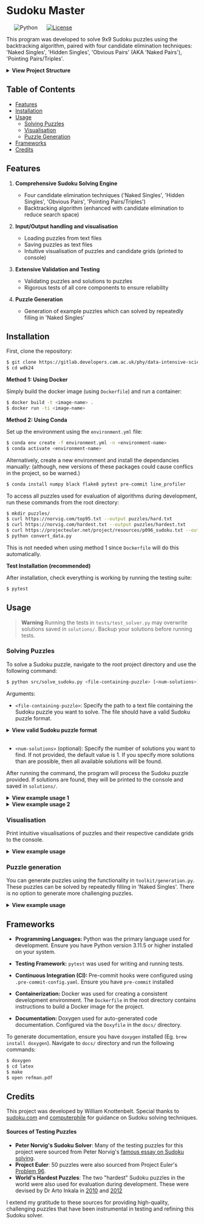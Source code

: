 # Sudoku Master

&nbsp;&nbsp;&nbsp;&nbsp;
![Python](https://img.shields.io/badge/python-v3.11.5-blue.svg)
&nbsp;&nbsp;&nbsp;&nbsp;
[![License](https://img.shields.io/badge/license-MIT-orange.svg)](https://opensource.org/licenses/MIT)


This program was developed to solve 9x9 Sudoku puzzles using the backtracking algorithm, paired with four candidate elimination techniques: 'Naked Singles', 'Hidden Singles', 'Obvious Pairs' (AKA 'Naked Pairs'), 'Pointing Pairs/Triples'.

<details><summary><b>View Project Structure</b></summary>

    ├── docs
    │   └── Doxyfile            # auto-documentation configuration
    ├── src
    │   ├── engine              # core solving algorithms
    │   │   ├── __init__.py
    │   │   ├── backtracking.py # backtracking algorithm
    │   │   ├── basics.py       # basic tools core to the solvers
    │   │   └── elimination.py  # candidate elimination techniques
    │   ├── toolkit             # utilities for loading, saving & manipulating puzzles
    │   │   ├── __init__.py
    │   │   ├── generation.py   # generating puzzles
    │   │   ├── input.py        # handling inputs to program
    │   │   ├── output.py       # handle outputs of program (including visualisation)
    │   │   └── validation.py   # validation tools
    │   └── solve_sudoku.py     # main executable script
    └── tests                   # testing suite
    │   ├── test_puzzles/       # puzzle examples used in testing
    │   ├── __init__.py
    │   ├── test_backtracking.py
    │   ├── test_basics.py
    │   ├── test_elimination.py
    │   ├── test_io.py
    │   ├── test_solver.py
    │   └── test_validation.py
    ├── .gitignore              # specifies untracked files to ignore
    ├── .pre-commit-config.yaml # config for pre-commit hooks
    ├── Dockerfile              # containerisation instructions
    ├── LICENSE
    ├── README.md
    ├── convert_data.py         # script for data conversion
    └── environment.yml         # environment specifications

</details>

## Table of Contents

 * [Features](#features)
 * [Installation](#installation)
 * [Usage](#usage)
    - [Solving Puzzles](#solving-puzzles)
    - [Visualisation](#visualisation)
    - [Puzzle Generation](#puzzle-generation)
* [Frameworks](#frameworks)
* [Credits](#credits)

## Features

1. <b>Comprehensive Sudoku Solving Engine</b>
    - Four candidate elimination techniques ('Naked Singles', 'Hidden Singles', 'Obvious Pairs', 'Pointing Pairs/Triples')
    - Backtracking algorithm (enhanced with candidate elimination to reduce search space)

2. <b>Input/Output handling and visualisation</b>
    - Loading puzzles from text files
    - Saving puzzles as text files
    - Intuitive visualisation of puzzles and candidate grids (printed to console)

3. <b>Extensive Validation and Testing</b>
    - Validating puzzles and solutions to puzzles
    - Rigorous tests of all core components to ensure reliability

4. <b>Puzzle Generation</b>
    - Generation of example puzzles which can solved by repeatedly filling in 'Naked Singles'

## Installation

First, clone the repository:

```bash
$ git clone https://gitlab.developers.cam.ac.uk/phy/data-intensive-science-mphil/c1_assessment/wdk24.git
$ cd wdk24
```

<b>Method 1: Using Docker</b>

Simply build the docker image (using `Dockerfile`) and run a container:
```bash
$ docker build -t <image-name> .
$ docker run -ti <image-name>
```

<b>Method 2: Using Conda</b>

Set up the environment using the `environment.yml` file:

```bash
$ conda env create -f environment.yml -n <environment-name>
$ conda activate <environment-name>
```

Alternatively, create a new environment and install the dependancies manually: (although, new versions of these packages could cause conflics in the project, so be warned.)

```bash
$ conda install numpy black flake8 pytest pre-commit line_profiler
```

To access all puzzles used for evaluation of algorithms during development, run these commands from the root directory:

```bash
$ mkdir puzzles/
$ curl https://norvig.com/top95.txt --output puzzles/hard.txt
$ curl https://norvig.com/hardest.txt --output puzzles/hardest.txt
$ curl https://projecteuler.net/project/resources/p096_sudoku.txt --output puzzles/easy.txt
$ python convert_data.py
```

This is not needed when using method 1 since `Dockerfile` will do this automatically.

<b>Test Installation (recommended)</b>

After installation, check everything is working by running the testing suite:
```bash
$ pytest
```

## Usage

> **Warning**
> Running the tests in `tests/test_solver.py` may overwrite solutions saved in `solutions/`. Backup your solutions before running tests.

### Solving Puzzles

To solve a Sudoku puzzle, navigate to the root project directory and use the following command:
```bash
$ python src/solve_sudoku.py <file-containing-puzzle> [<num-solutions>]
```
Arguments:
- `<file-containing-puzzle>`: Specify the path to a text file containing the Sudoku puzzle you want to solve. The file should have a valid Sudoku puzzle format.

<details><summary><b>View valid Sudoku puzzle format</b></summary>

    003|020|600
    900|305|001
    001|806|400
    ---+---+---
    008|102|900
    700|000|008
    006|708|200
    ---+---+---
    002|609|500
    800|203|009
    005|010|300
</details>
<br>

- `<num-solutions>` (optional): Specify the number of solutions you want to find. If not provided, the default value is 1. If you specify more solutions than are possible, then all available solutions will be found.

After running the command, the program will process the Sudoku puzzle provided. If solutions are found, they will be printed to the console and saved in `solutions/`.

<details><summary><b>View example usage 1</b></summary>

Finding a single solution:

    $ python src/solve_sudoku.py puzzles/worlds_hardest_2010.txt
    Solution Found in  1.09s

    Using candidate elimination and backtracking

    1 4 5 |3 2 7 |6 9 8
    8 3 9 |6 5 4 |1 2 7
    6 7 2 |9 1 8 |5 4 3
    ------+------+------
    4 9 6 |1 8 5 |3 7 2
    2 1 8 |4 7 3 |9 5 6
    7 5 3 |2 9 6 |4 8 1
    ------+------+------
    3 6 7 |5 4 2 |8 1 9
    9 8 4 |7 6 1 |2 3 5
    5 2 1 |8 3 9 |7 6 4

    Solution saved in ./solutions/worlds_hardest_2010_solution.txt
</details>

<details><summary><b>View example usage 2</b></summary>

Finding multiple solutions:

    $ python src/solve_sudoku.py tests/test_puzzles/10_solutions.txt 3
    3 Solution(s) Found in  0.262s

    Using candidate elimination and backtracking

    5 9 4 |1 6 7 |8 3 2
    6 1 8 |2 3 9 |5 7 4
    3 2 7 |8 5 4 |1 6 9
    ------+------+------
    2 8 9 |7 1 6 |3 4 5
    1 7 5 |3 4 8 |2 9 6
    4 3 6 |5 9 2 |7 8 1
    ------+------+------
    7 6 2 |4 8 1 |9 5 3
    8 4 3 |9 2 5 |6 1 7
    9 5 1 |6 7 3 |4 2 8

    Solution saved in ./solutions/10_solutions_solution1.txt

    5 9 4 |1 6 7 |8 3 2
    6 1 8 |2 3 9 |5 7 4
    3 2 7 |8 5 4 |1 6 9
    ------+------+------
    2 8 9 |7 1 6 |3 4 5
    1 7 5 |3 4 8 |2 9 6
    4 3 6 |5 9 2 |7 8 1
    ------+------+------
    7 6 2 |4 8 5 |9 1 3
    8 4 3 |9 2 1 |6 5 7
    9 5 1 |6 7 3 |4 2 8

    Solution saved in ./solutions/10_solutions_solution2.txt

    5 9 4 |1 6 7 |8 3 2
    6 1 8 |2 3 9 |5 7 4
    2 3 7 |4 5 8 |1 6 9
    ------+------+------
    1 8 9 |7 2 6 |3 4 5
    3 7 5 |8 4 1 |2 9 6
    4 2 6 |3 9 5 |7 8 1
    ------+------+------
    7 6 2 |5 8 4 |9 1 3
    8 4 3 |9 1 2 |6 5 7
    9 5 1 |6 7 3 |4 2 8

    Solution saved in ./solutions/10_solutions_solution3.txt
</details>

### Visualisation

Print intuitive visualisations of puzzles and their respective candidate grids to the console.

<details><summary><b>View example usage</b></summary>

```bash
$ python
>>> from src.toolkit.input import load_puzzle
>>> from src.toolkit.output import print_puzzle, print_candidates
>>> puzzle = load_puzzle('puzzles/worlds_hardest_2010.txt')
>>> print_puzzle(puzzle)
0 0 5 |3 0 0 |0 0 0
8 0 0 |0 0 0 |0 2 0
0 7 0 |0 1 0 |5 0 0
------+------+------
4 0 0 |0 0 5 |3 0 0
0 1 0 |0 7 0 |0 0 6
0 0 3 |2 0 0 |0 8 0
------+------+------
0 6 0 |5 0 0 |0 0 9
0 0 4 |0 0 0 |0 3 0
0 0 0 |0 0 9 |7 0 0

>>> from src.engine.basics import init_candidates
>>> candidates = init_candidates(puzzle)
>>> print_candidates(candidates)
1269      249       5         | 3         24689     24678     | 14689     14679     1478
8         349       169       | 4679      4569      467       | 1469      2         1347
2369      7         269       | 4689      1         2468      | 5         469       348
----------------------------------------------------------------------------------------------
4         289       26789     | 1689      689       5         | 3         179       127
259       1         289       | 489       7         348       | 249       459       6
5679      59        3         | 2         469       146       | 149       8         1457
----------------------------------------------------------------------------------------------
1237      6         1278      | 5         2348      123478    | 1248      14        9
12579     2589      4         | 1678      268       12678     | 1268      3         1258
1235      2358      128       | 1468      23468     9         | 7         1456      12458
```
</details>

### Puzzle generation

You can generate puzzles using the functionality in `toolkit/generation.py`. These puzzles can be solved by repeatedly filling in 'Naked Singles'. There is no option to generate more challenging puzzles.

<details><summary><b>View example usage</b></summary>

```bash
$ python
>>> from src.toolkit.generation import generate_singles
>>> from src.toolkit.output import save_puzzle
>>> puzzle = generate_singles()
>>> save_puzzle('puzzles/my_puzzle.txt', puzzle)
```
</details>

## Frameworks

- <b>Programming Languages: </b> Python was the primary language used for development. Ensure you have Python version 3.11.5 or higher installed on your system.
- <b>Testing Framework:</b> `pytest` was used for writing and running tests.

- <b>Continuous Integration (CI): </b> Pre-commit hooks were configured using `.pre-commit-config.yaml`. Ensure you have `pre-commit` installed

- <b>Containerization: </b> Docker was used for creating a consistent development environment. The `Dockerfile` in the root directory contains instructions to build a Docker image for the project.

- <b>Documentation: </b> Doxygen used for auto-generated code documentation. Configured via the `Doxyfile` in the `docs/` directory.

To generate documentation, ensure you have `doxygen` installed (Eg. `brew install doxygen`). Navigate to `docs/` directory and run the following commands:

```bash
$ doxygen
$ cd latex
$ make
$ open refman.pdf
```

## Credits

This project was developed by William Knottenbelt. Special thanks to [sudoku.com](https://sudoku.com/sudoku-rules/) and [computerphile](https://www.youtube.com/watch?v=G_UYXzGuqvM) for guidance on Sudoku solving techniques.

#### Sources of Testing Puzzles
- **Peter Norvig's Sudoku Solver**: Many of the testing puzzles for this project were sourced from Peter Norvig's [famous essay on Sudoku solving](https://norvig.com/sudoku.html).
- **Project Euler**: 50 puzzles were also sourced from Project Euler's [Problem 96](https://projecteuler.net/index.php?section=problems&id=96).
- **World's Hardest Puzzles**: The two "hardest" Sudoku puzzles in the world were also used for evaluation during development. These were devised by Dr Arto Inkala in [2010](https://www.dailymail.co.uk/news/article-1304222/It-took-months-create-long-crack--worlds-hardest-Sudoku.html) and [2012](https://www.telegraph.co.uk/news/science/science-news/9359579/Worlds-hardest-sudoku-can-you-crack-it.html)

I extend my gratitude to these sources for providing high-quality, challenging puzzles that have been instrumental in testing and refining this Sudoku solver.
